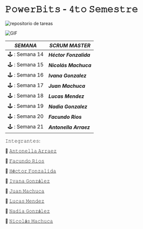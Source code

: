 # 𝙿𝚘𝚠𝚎𝚛𝙱𝚒𝚝𝚜 - 𝟺𝚝𝚘 𝚂𝚎𝚖𝚎𝚜𝚝𝚛𝚎

![repositorio de tareas](https://user-images.githubusercontent.com/112595518/234407325-97f106ec-adba-4480-ae4f-49970f9ccde9.png)

![GIF](https://user-images.githubusercontent.com/112595518/231920481-c2a4e4ae-5387-444d-b3bc-7152ff46198d.gif)


|  ***SEMANA***	 |  ***SCRUM MASTER***  |
|--------- | --------- |
| 🕹️ : Semana 14	    | ***Héctor Fonzalida***    |
| 🕹️ : Semana 15	    | ***Nicolás Machuca***    |
| 🕹️ : Semana 16	    | ***Ivana Gonzalez***     |
| 🕹️ : Semana 17	    | ***Juan Machuca***     |
| 🕹️ : Semana 18	    |  ***Lucas Mendez***    |
| 🕹️ : Semana 19	    | ***Nadia Gonzalez***     |
| 🕹️ : Semana 20	    | ***Facundo Rios***   |
| 🕹️ : Semana 21	    | ***Antonella Arraez***    |




𝙸𝚗𝚝𝚎𝚐𝚛𝚊𝚗𝚝𝚎𝚜:

👾 [𝙰𝚗𝚝𝚘𝚗𝚎𝚕𝚕𝚊 𝙰𝚛𝚛𝚊𝚎𝚣](https://github.com/antonellaarraez)

👾 [𝙵𝚊𝚌𝚞𝚗𝚍𝚘 𝚁𝚒𝚘𝚜](https://github.com/jfacundorios)

👾 [𝙷é𝚌𝚝𝚘𝚛 𝙵𝚘𝚗𝚣𝚊𝚕𝚒𝚍𝚊](https://github.com/hector-fonzalida)

👾 [𝙸𝚟𝚊𝚗𝚊 𝙶𝚘𝚗𝚣á𝚕𝚎𝚣](https://github.com/IviiGonzalez)

👾 [𝙹𝚞𝚊𝚗 𝙼𝚊𝚌𝚑𝚞𝚌𝚊](https://github.com/juaniM4c)

👾 [𝙻𝚞𝚌𝚊𝚜 𝙼𝚎𝚗𝚍𝚎𝚣](https://github.com/LucasMendez11)

👾 [𝙽𝚊𝚍𝚒𝚊 𝙶𝚘𝚗𝚣á𝚕𝚎𝚣](https://github.com/NadiaGonzalez27)

👾 [𝙽𝚒𝚌𝚘𝚕á𝚜 𝙼𝚊𝚌𝚑𝚞𝚌𝚊](https://github.com/Nico25Mac)
